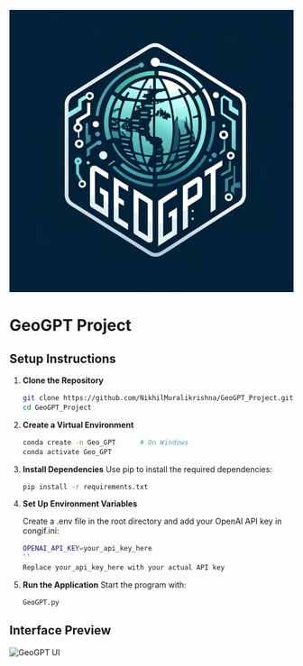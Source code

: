 
![GeoGPT Logo](LOGO.png)

# GeoGPT Project

## Setup Instructions

1. **Clone the Repository**  
   ```bash
   git clone https://github.com/NikhilMuralikrishna/GeoGPT_Project.git
   cd GeoGPT_Project

2. **Create a Virtual Environment**
   ```bash
   conda create -n Geo_GPT      # On Windows
   conda activate Geo_GPT
   
3. **Install Dependencies**
   Use pip to install the required dependencies:
   ```bash
   pip install -r requirements.txt


4. **Set Up Environment Variables**

   Create a .env file in the root directory and add your OpenAI API key in congif.ini:
   ```bash
   OPENAI_API_KEY=your_api_key_here
   ``
   Replace your_api_key_here with your actual API key

5. **Run the Application**
   Start the program with:
   ```bash
   GeoGPT.py

## Interface Preview

![GeoGPT UI](Interface.png)
